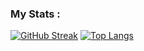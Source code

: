 ### My Stats :

[![GitHub Streak](http://github-readme-streak-stats.herokuapp.com?user=heytomy&theme=dark&background=fffff)](https://github.com/anuraghazra/github-readme-stats)
[![Top Langs](https://github-readme-stats.vercel.app/api/top-langs/?username=heytomy)](https://github.com/anuraghazra/github-readme-stats)
